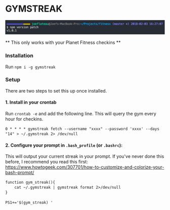 # GYMSTREAK

![Example of streak](https://raw.githubusercontent.com/joeflateau/gymstreak/master/img/preview.png)

** This only works with your Planet Fitness checkins **

### Installation

Run `npm i -g gymstreak`

### Setup

There are two steps to set this up once installed.

#### 1. Install in your crontab

Run `crontab -e` and add the following line. This will query the gym every hour for checkins.

```
0 * * * * gymstreak fetch --username "xxxx" --password 'xxxx' --days "14" > ~/.gymstreak 2> /dev/null
```

#### 2. Configure your prompt in `.bash_profile` (or `.bashrc`):

This will output your current streak in your prompt. If you've never done this before, I recommend you read this first: https://www.howtogeek.com/307701/how-to-customize-and-colorize-your-bash-prompt/

```
function gym_streak(){
    cat ~/.gymstreak | gymstreak format 2>/dev/null
}

PS1+='$(gym_streak) '
```
